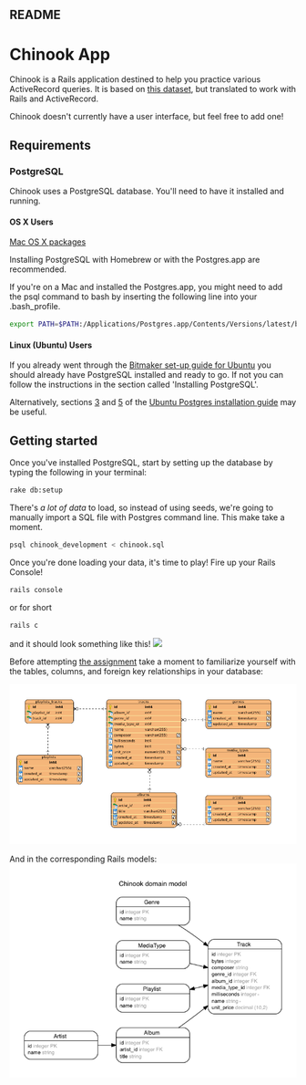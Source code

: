 ## README

# Chinook App

Chinook is a Rails application destined to help you practice various ActiveRecord queries. It is based on [this dataset](http://chinookdatabase.codeplex.com/), but translated to work with Rails and ActiveRecord.

Chinook doesn't currently have a user interface, but feel free to add one!

## Requirements

### PostgreSQL
Chinook uses a PostgreSQL database. You'll need to have it installed and running.

#### OS X Users

[Mac OS X packages](http://www.postgresql.org/download/macosx/)

Installing PostgreSQL with Homebrew or with the Postgres.app are recommended.

If you're on a Mac and installed the Postgres.app, you might need to add the psql command to bash by inserting the following line into your .bash_profile.

```bash
export PATH=$PATH:/Applications/Postgres.app/Contents/Versions/latest/bin
```

#### Linux (Ubuntu) Users

If you already went through the [Bitmaker set-up guide for Ubuntu](https://github.com/bitmakerlabs/dev_environment_setup) you should already have PostgreSQL installed and ready to go.  If not you can follow the instructions in the section called 'Installing PostgreSQL'.

Alternatively, sections [3](https://help.ubuntu.com/community/PostgreSQL#Installation) and [5](https://help.ubuntu.com/community/PostgreSQL#Alternative_Server_Setup) of the [Ubuntu Postgres installation guide](https://help.ubuntu.com/community/PostgreSQL#Installation) may be useful.

## Getting started

Once you've installed PostgreSQL, start by setting up the database by typing the following in your terminal:

```bash
rake db:setup
```

There's *a lot of data* to load, so instead of using seeds, we're going to manually import a SQL file with Postgres command line. This make take a moment.

```bash
psql chinook_development < chinook.sql
```

Once you're done loading your data, it's time to play! Fire up your Rails Console!
```bash
rails console
```
or for short
```bash
rails c
```
and it should look something like this!
![](http://cl.ly/image/1c3F0o0a2g0Q/Screen%20Shot%202014-01-29%20at%201.38.28%20PM.png)

Before attempting [the assignment](https://github.com/bitmakerlabs/chinook/blob/master/assignment.md) take a moment to familiarize yourself with the tables, columns, and foreign key relationships in your database:

![](chinook_schema.png)

And in the corresponding Rails models:
![](erd.png)

